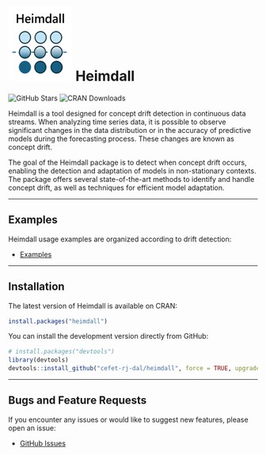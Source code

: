 
<!-- README.md is generated from README.Rmd. Please edit that file -->

# <img src='https://raw.githubusercontent.com/cefet-rj-dal/heimdall/master/inst/logo.png' alt='Logo do pacote heimdall' align='centre' height='150' width='129'/> Heimdall

<!-- badges: start -->

![GitHub
Stars](https://img.shields.io/github/stars/cefet-rj-dal/heimdall?logo=Github)
![CRAN Downloads](https://cranlogs.r-pkg.org/badges/heimdall)
<!-- badges: end -->

Heimdall is a tool designed for concept drift detection in continuous
data streams. When analyzing time series data, it is possible to observe
significant changes in the data distribution or in the accuracy of
predictive models during the forecasting process. These changes are
known as concept drift.

The goal of the Heimdall package is to detect when concept drift occurs,
enabling the detection and adaptation of models in non-stationary
contexts. The package offers several state-of-the-art methods to
identify and handle concept drift, as well as techniques for efficient
model adaptation.

------------------------------------------------------------------------

## Examples

Heimdall usage examples are organized according to drift detection:

- [Examples](https://github.com/cefet-rj-dal/heimdall/tree/main/examples)

------------------------------------------------------------------------

## Installation

The latest version of Heimdall is available on CRAN:

``` r
install.packages("heimdall")
```

You can install the development version directly from GitHub:

``` r
# install.packages("devtools")
library(devtools)
devtools::install_github("cefet-rj-dal/heimdall", force = TRUE, upgrade = "never")
```

------------------------------------------------------------------------

## Bugs and Feature Requests

If you encounter any issues or would like to suggest new features,
please open an issue:

- [GitHub Issues](https://github.com/cefet-rj-dal/heimdall/issues)
